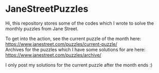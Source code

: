 # JaneStreetPuzzles
Hi, this repository stores some of the codes which I wrote to solve the monthly puzzles from Jane Street. 

To get into the action, see the current puzzle of the month here: https://www.janestreet.com/puzzles/current-puzzle/ </br>
Archives for the puzzles which I have some solutions for are here: https://www.janestreet.com/puzzles/archive/

I only post my solutions for the current puzzle after the month ends :) 
